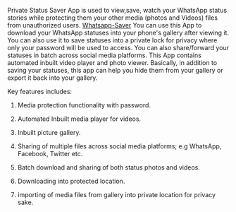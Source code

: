Private Status Saver App is used to view,save, watch your WhatsApp status stories while protecting them your other media (photos and Videos) files from unauthorized users.
[Whatsapp-Saver](https://www.bit.ly/3riNZrj)
You can use this App to download your WhatsApp statuses into your phone's gallery after viewing it. You can also use it to save statuses into a private lock for privacy where only your password will be used to access. You can also share/forward your statuses in batch across social media platforms. This App contains automated inbuilt video player and photo viewer. Basically, in addition to saving your statuses, this app can help you hide them from your gallery or export it back into your gallery.

Key features includes:

1. Media protection functionality with password.

2. Automated Inbuilt media player for videos.

3. Inbuilt picture gallery.

4. Sharing of multiple files across social media platforms; e.g WhatsApp, Facebook, Twitter etc.

5. Batch download and sharing of both status photos and videos.

6. Downloading into protected location.

7. importing of media files from gallery into private location for privacy sake.
